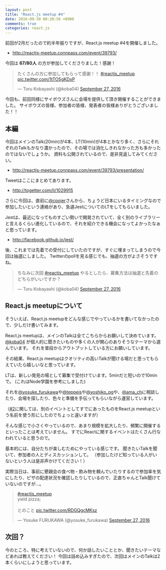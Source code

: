 ```yaml
---
layout: post
title: "React.js meetup #4"
date: 2016-09-30 00:20:56 +0900
comments: true
categories: react.js
---
```


前回が2月だったので約半年振りですが、React.js meetup #4を開催しました。

* http://reactjs-meetup.connpass.com/event/39793/

今回は **67/80人** の方が参加してくださりました！感謝！ 

<blockquote class="twitter-tweet" data-lang="en"><p lang="ja" dir="ltr">たくさんの方に参加してもらって感謝！！ <a href="https://twitter.com/hashtag/reactjs_meetup?src=hash">#reactjs_meetup</a> <a href="https://t.co/1tTO5gKDxP">pic.twitter.com/1tTO5gKDxP</a></p>&mdash; Toru Kobayashi (@koba04) <a href="https://twitter.com/koba04/status/780747386251415552">September 27, 2016</a></blockquote>
<script async src="//platform.twitter.com/widgets.js" charset="utf-8"></script>

今回も、前回同様にサイボウズさんに会場を提供して頂き開催することができました。
 サイボウズの皆様、参加者の皆様、発表者の皆様ありがとうございました！！

<!-- more -->

## 本編

今回はメインのTalk(20min)が4本、LT(10min)が4本とかなり多く、さらにそれぞれのTalkもかなり濃かったので、その場では消化しきれなかった方も多かったのではないでしょうか。
資料も公開されているので、是非見返してみてください。

* http://reactjs-meetup.connpass.com/event/39793/presentation/

Tweetはここにまとめてあります。

* http://togetter.com/li/1029915

さらに今回は、直前に[@cpojer](https://twitter.com/cpojer)さんから、ちょうど日本にいるタイミングなので参加したいという連絡があり、急遽JestについてのLTをしてもらいました。

Jestは、最近になってものすごい勢いで開発されていて、全く別のライブラリーと言えるくらい進化しているので、それを紹介できる機会になってよかったなぁと思っています。

* http://facebook.github.io/jest/

後、これまでは先着での受付にしていたのですが、すぐに埋まってしまうので今回は抽選にしました。
Twitterのpollを見る感じでも、抽選の方がよさそうですね。

<blockquote class="twitter-tweet" data-lang="en"><p lang="ja" dir="ltr">ちなみに次回 <a href="https://twitter.com/hashtag/reactjs_meetup?src=hash">#reactjs_meetup</a> やるとしたら、募集方法は抽選と先着のどちらがいいですか？</p>&mdash; Toru Kobayashi (@koba04) <a href="https://twitter.com/koba04/status/780705408335753222">September 27, 2016</a></blockquote>
<script async src="//platform.twitter.com/widgets.js" charset="utf-8"></script>

## React.js meetupについて

そういえば、React.js meetupをどんな感じでやっているかを書いてなかったので、少しだけ書いてみます。

React.js meetupは、メインのTalkは全てこちらからお願いして決めています。
[@koba04](https://twitter.com/koba04) が個人的に聞きたいものや多くの人が関心のありそうなテーマから選んでいます。
それを普段からアウトプットしている方にお願いしています。

その結果、React.js meetupはクオリティの高いTalkが聞ける場だと思ってもらえていたら嬉しいなと思っています。

LTは、新しい発見の場として募集で受付けています。5minだと短いので10minで。
(これはNode学園を参考にしました)

それを[@yosuke_furukawa](https://twitter.com/yosuke_furukawa)や[@teppeis](https://twitter.com/teppeis)や[@yoshiko_pg](https://twitter.com/yoshiko_pg)や、[@ama_ch](https://twitter.com/ama_ch)に相談したり、会場を探したり、色々と準備を手伝ってもらいながら運営しています。

（[#2](http://reactjs-meetup.connpass.com/event/19504/)に関しては、別のイベントとしてすでにあったものをReact.js meetupという名前を使う形にしたのでちょっと違いますが）

そんな感じで小さくやっているので、あまり規模を拡大したり、頻繁に開催するといったことは考えていません。
すでにReactに関するイベントはたくさん行なわれていると思うので。

基本的には、自分たちが楽しむためにやっている感じです。
聞きたいTalkを聞いて、参加者の人とディスカッションして。
（参加したけど知っている人がいないという人は是非声かけてください！）

実際当日は、事前に懇親会の食べ物・飲み物を頼んでいたりするので参加率を気にしたり、ピザの配達状況を確認したりしているので、正直ちゃんとTalk聞けていないのですが...。

<blockquote class="twitter-tweet" data-lang="en"><p lang="ja" dir="ltr"><a href="https://twitter.com/hashtag/reactjs_meetup?src=hash">#reactjs_meetup</a> <br>yield pizza;<br><br>とのこと <a href="https://t.co/RDGQgcMKsz">pic.twitter.com/RDGQgcMKsz</a></p>&mdash; Yosuke FURUKAWA (@yosuke_furukawa) <a href="https://twitter.com/yosuke_furukawa/status/780737219464007682">September 27, 2016</a></blockquote>
<script async src="//platform.twitter.com/widgets.js" charset="utf-8"></script>

## 次回？

今のところ、特に考えていないので、何か話したいこととか、聞きたいテーマなどあれば教えてください！
今回は詰め込みすぎたので、次回はメインのTalkは2本くらいにしようと思っています。
